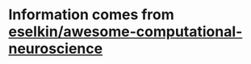 # Information comes from [eselkin/awesome-computational-neuroscience](https://github.com/eselkin/awesome-computational-neuroscience)

